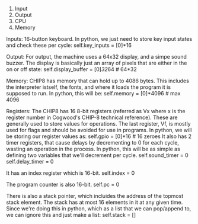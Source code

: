 1. Input
2. Output
3. CPU
4. Memory

Inputs:
16-button keyboard. In python, we just need to store key input states and check these per cycle:
    self.key_inputs = [0]*16

Output:
For output, the machine uses a 64x32 display, and a simpe sound buzzer. The display is basically just an array of pixels that are either in the on or off state:
    self.display_buffer = [0]*32*64 # 64*32

Memory:
CHIP8 has memory that can hold up to 4086 bytes. This includes the interpreter istself, the fonts, and where it loads the program it is supposed to run. In python, this will be:
    self.memory = [0]*4096 # max 4096

Registers:
The CHIP8 has 16 8-bit registers (referred as Vx where x is the register number in Cogwood's CHIP-8 technical reference). These are generally used to store values for operations. The last register, Vf, is mostly used for flags and should be avoided for use in programs.
In python, we will be storing our register values as:
    self.gpio = [0]*16 # 16 zeroes
It also has 2 timer registers, that cause delays by decrementing to 0 for each cycle, wasting an operation in the process. In python, this will be as simple as defining two variables that we'll decrement per cycle.
    self.sound_timer = 0
    self.delay_timer = 0

It has an index register which is 16-bit.
    self.index = 0

The program counter is also 16-bit.
    self.pc = 0

There is also a stack pointer, which incluides the address of the topmost stack element. The stack has at most 16 elements in it at any given time. Since we're doing this in python, which as a list that we can pop/append to, we can ignore this and just make a list:
    self.stack = []